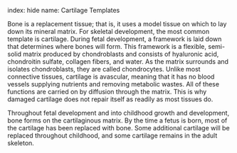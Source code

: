 index: hide
name: Cartilage Templates

Bone is a replacement tissue; that is, it uses a model tissue on which to lay down its mineral matrix. For skeletal development, the most common template is cartilage. During fetal development, a framework is laid down that determines where bones will form. This framework is a flexible, semi-solid matrix produced by chondroblasts and consists of hyaluronic acid, chondroitin sulfate, collagen fibers, and water. As the matrix surrounds and isolates chondroblasts, they are called chondrocytes. Unlike most connective tissues, cartilage is avascular, meaning that it has no blood vessels supplying nutrients and removing metabolic wastes. All of these functions are carried on by diffusion through the matrix. This is why damaged cartilage does not repair itself as readily as most tissues do.

Throughout fetal development and into childhood growth and development, bone forms on the cartilaginous matrix. By the time a fetus is born, most of the cartilage has been replaced with bone. Some additional cartilage will be replaced throughout childhood, and some cartilage remains in the adult skeleton.

